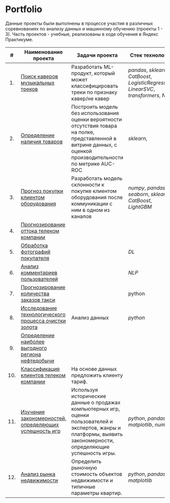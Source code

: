 # Portfolio

Данные проекты были выполнены в процессе участия в различных соревнованиях по анализу данных и машинному обучению (проекты 1 - 3). 
Часть проектов - учебные, реализованы в ходе обучения в Яндекс Практикуме.

|**#**| **Наименование проекта** | **Задачи проекта** | **Стек технологий** |
|:---:|--------------------------|--------------|---------------------|
| 1.| [Поиск каверов музыкальных треков](https://github.com/OlgaVish/Portfolio/tree/main/Search_for_cover_tracks) | Разработать ML-продукт, который может классифицировать треки по признаку кавер/не кавер | _pandas_, _sklearn_, _CatBoost_, _LogisticRegression_, _LinearSVC_, _transformers_, _NLP_ |
| 2.| [Определение наличия товаров]() | Построить модель без использования оценки вероятности отсутствия товара на полке, представленной в витрине данных, с оценкой производительности по метрике AUC-ROC | _sklearn_, |
| 3.| [Прогноз покупки клиентом оборудования]() | Разработать модель склонности к покупке клиентом оборудования после коммуникации с ним в одном из каналов | _numpy_, _pandas_, _seaborn_, _sklearn_, _CatBoost_, _LightGBM_ |
| 4.| [Прогнозирование оттока телеком компании]() |  |  |
| 5.| [Обработка фотографий покупателя]() |  | _DL_ |
| 6.| [Анализ комментариев пользователей]() |  | _NLP_ |
| 7.| [Прогнозирование количества заказов такси]() |  | python |
| 8.| [Исследование технологического процесса очистки золота]() | Анализ данных| _python_ |
| 9.| [Определение наиболее выгодного региона нефтедобычи]() |  |  |
| 10.| [Классификация клиентов телеком компании]() | На основе данных предложить клиенту тариф. |  |
| 11.| [Изучение закономерностей, определяющих успешность игр]() | Используя исторические данные о продажах компьютерных игр, оценки пользователей и экспертов, жанры и платформы, выявить закономерности, определяющие успешность игры. | _python_, _pandas_, _matplotlib_, _numpy_ |
| 12.| [Анализ рынка недвижимости](https://github.com/OlgaVish/Portfolio/tree/main/Research_of_apartment_sales_data) | Определить рыночную стоимость объектов недвижимости и типичные параметры квартир. | _python_, _pandas_, _matplotlib_|


